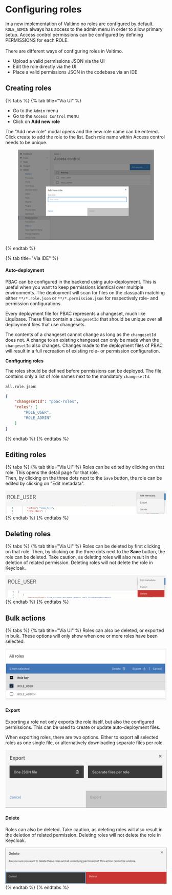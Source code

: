 # Configuring roles

In a new implementation of Valtimo no roles are configured by default. `ROLE_ADMIN` always has access to the admin menu in order to allow primary setup. Access control permissions can be configured by defining PERMISSIONS for each ROLE.\
\
There are different ways of configuring roles in Valtimo.

* Upload a valid permissions JSON via the UI
* Edit the role directly via the UI
* Place a valid permissions JSON in the codebase via an IDE

## Creating roles

{% tabs %}
{% tab title="Via UI" %}
* Go to the `Admin` menu
* Go to the `Access Control` menu
* Click on **Add new role**

The "Add new role" modal opens and the new role name can be entered. Click create to add the role to the list. Each role name within Access control needs to be unique.

<figure><img src="../../.gitbook/assets/image (1).png" alt=""><figcaption></figcaption></figure>
{% endtab %}

{% tab title="Via IDE" %}
#### Auto-deployment

PBAC can be configured in the backend using auto-deployment. This is useful when you want to keep permissions identical over multiple environments. The deployment will scan for files on the classpath matching either `**/*.role.json` or `**/*.permission.json` for respectively role- and permission configurations.

Every deployment file for PBAC represents a changeset, much like Liquibase. These files contain a `changesetId` that should be unique over all deployment files that use changesets.

The contents of a changeset cannot change as long as the `changesetId` does not. A change to an existing changeset can only be made when the `changesetId` also changes. Changes made to the deployment files of PBAC will result in a full recreation of existing role- or permission configuration.

**Configuring roles**

The roles should be defined before permissions can be deployed. The file contains only a list of role names next to the mandatory `changesetId`.

`all.role.json`:

```json
{
    "changesetId": "pbac-roles",
    "roles": [
        "ROLE_USER",
        "ROLE_ADMIN"
    ]
}
```
{% endtab %}
{% endtabs %}

## Editing roles

{% tabs %}
{% tab title="Via UI" %}
Roles can be edited by clicking on that role. This opens the detail page for that role.\
Then, by clicking on the three dots next to the `Save` button, the role can be edited by clicking on "Edit metadata".

![updating-a-role-example](../../using-valtimo/access-control/img/updating-a-role.png)
{% endtab %}
{% endtabs %}

## Deleting roles

{% tabs %}
{% tab title="Via UI" %}
Roles can be deleted by first clicking on that role. Then, by clicking on the three dots next to the **Save** button, the role can be deleted. Take caution, as deleting roles will also result in the deletion of related permission. Deleting roles will not delete the role in Keycloak.

![deleting-a-role-example](../../using-valtimo/access-control/img/deleting-a-role.png)
{% endtab %}
{% endtabs %}

## Bulk actions

{% tabs %}
{% tab title="Via UI" %}
Roles can also be deleted, or exported in bulk. These options will only show when one or more roles have been selected.

![bulk-actions-example](../../using-valtimo/access-control/img/bulk-actions.png)

#### Export

Exporting a role not only exports the role itself, but also the configured permissions. This can be used to create or update auto-deployment files.

When exporting roles, there are two options. Either to export all selected roles as one single file, or alternatively downloading separate files per role.

![exporting-roles-example](../../using-valtimo/access-control/img/exporting-roles.png)

#### Delete

Roles can also be deleted. Take caution, as deleting roles will also result in the deletion of related permission. Deleting roles will not delete the role in Keycloak.

![deleting-roles-example](../../using-valtimo/access-control/img/deleting-roles.png)
{% endtab %}
{% endtabs %}
